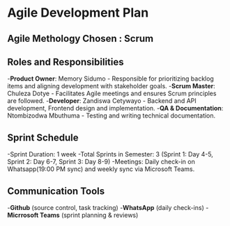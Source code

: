 # Agile Development Plan
## Agile Methology Chosen : Scrum

## Roles and Responsibilities
-**Product Owner**: Memory Sidumo - Responsible for prioritizing backlog items and aligning development with stakeholder goals.
-**Scrum Master**: Chuleza Dotye - Facilitates Agile meetings and ensures Scrum principles are followed. 
-**Developer**: Zandiswa Cetywayo - Backend and API development, Frontend design and implementation. 
-**QA & Documentation**: Ntombizodwa Mbuthuma - Testing and writing technical documentation.

## Sprint Schedule
-Sprint Duration: 1 week
-Total Sprints in Semester: 3 (Sprint 1: Day 4-5, Sprint 2: Day 6-7, Sprint 3: Day 8-9)
-Meetings: Daily check-in on Whatsapp(19:00 PM sync) and weekly sync via Microsoft Teams.

## Communication Tools
-**Github** (source control, task tracking)
-**WhatsApp** (daily check-ins)
-**Micrrosoft Teams** (sprint planning & reviews)

